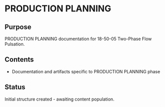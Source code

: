 # PRODUCTION PLANNING

## Purpose
PRODUCTION PLANNING documentation for 18-50-05 Two-Phase Flow Pulsation.

## Contents
- Documentation and artifacts specific to PRODUCTION PLANNING phase

## Status
Initial structure created - awaiting content population.
